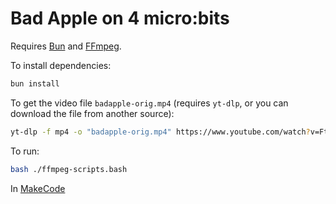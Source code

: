 # Bad Apple on 4 micro:bits

Requires [Bun](https://bun.sh) and [FFmpeg](https://ffmpeg.org/).

To install dependencies:

```bash
bun install
```

To get the video file `badapple-orig.mp4` (requires `yt-dlp`, or you can download the file from another source):

```bash
yt-dlp -f mp4 -o "badapple-orig.mp4" https://www.youtube.com/watch?v=FtutLA63Cp8
```

To run:

```bash
bash ./ffmpeg-scripts.bash
```

In [MakeCode](https://makecode.microbit.org/)
